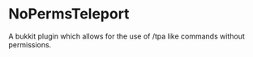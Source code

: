 # NoPermsTeleport
A bukkit plugin which allows for the use of /tpa like commands without permissions.
